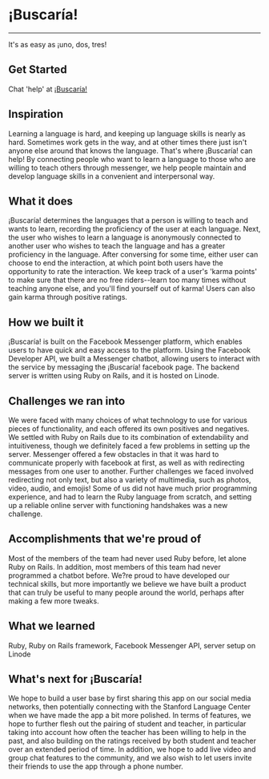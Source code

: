 # ¡Buscaría!
---
It's as easy as ¡uno, dos, tres!

## Get Started

Chat 'help' at [¡Buscaría!](https://www.messenger.com/t/buscaria)

## Inspiration

Learning a language is hard, and keeping up language skills is nearly as hard. Sometimes work gets in the way, and at other times there just isn't anyone else around that knows the language. That's where ¡Buscaría! can help! By connecting people who want to learn a language to those who are willing to teach others through messenger, we help people maintain and develop language skills in a convenient and interpersonal way.

## What it does

¡Buscaría! determines the languages that a person is willing to teach and wants to learn, recording the proficiency of the user at each language. Next, the user who wishes to learn a language is anonymously connected to another user who wishes to teach the language and has a greater proficiency in the language. After conversing for some time, either user can choose to end the interaction, at which point both users have the opportunity to rate the interaction. We keep track of a user's 'karma points' to make sure that there are no free riders--learn too many times without teaching anyone else, and you'll find yourself out of karma! Users can also gain karma through positive ratings. 

## How we built it

¡Buscaría! is built on the Facebook Messenger platform, which enables users to have quick and easy access to the platform. Using the Facebook Developer API, we built a Messenger chatbot, allowing users to interact with the service by messaging the ¡Buscaría! facebook page. The backend server is written using Ruby on Rails, and it is hosted on Linode. 

## Challenges we ran into

We were faced with many choices of what technology to use for various pieces of functionality, and each offered its own positives and negatives. We settled with Ruby on Rails due to its combination of extendability and intuitiveness, though we definitely faced a few problems in setting up the server. Messenger offered a few obstacles in that it was hard to communicate properly with facebook at first, as well as with redirecting messages from one user to another. Further challenges we faced involved redirecting not only text, but also a variety of multimedia, such as photos, video, audio, and emojis! Some of us did not have much prior programming experience, and had to learn the Ruby language from scratch, and setting up a reliable online server with functioning handshakes was a new challenge.

## Accomplishments that we're proud of

Most of the members of the team had never used Ruby before, let alone Ruby on Rails. In addition, most members of this team had never programmed a chatbot before. We?re proud to have developed our technical skills, but more importantly we believe we have built a product that can truly be useful to many people around the world, perhaps after making a few more tweaks. 

## What we learned

Ruby, Ruby on Rails framework, Facebook Messenger API, server setup on Linode

## What's next for ¡Buscaría!

We hope to build a user base by first sharing this app on our social media networks, then potentially connecting with the Stanford Language Center when we have made the app a bit more polished. In terms of features, we hope to further flesh out the pairing of student and teacher, in particular taking into account how often the teacher has been willing to help in the past, and also building on the ratings received by both student and teacher over an extended period of time. In addition, we hope to add live video and group chat features to the community, and we also wish to let users invite their friends to use the app through a phone number. 
